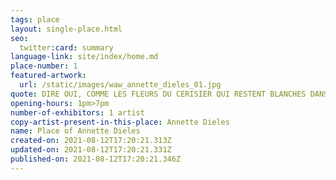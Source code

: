 ```yaml
---
tags: place
layout: single-place.html
seo:
  twitter:card: summary
language-link: site/index/home.md
place-number: 1
featured-artwork:
  url: /static/images/waw_annette_dieles_01.jpg
quote: DIRE OUI, COMME LES FLEURS DU CERISIER QUI RESTENT BLANCHES DANS LA NUIT
opening-hours: 1pm>7pm
number-of-exhibitors: 1 artist
copy-artist-present-in-this-place: Annette Dieles
name: Place of Annette Dieles
created-on: 2021-08-12T17:20:21.313Z
updated-on: 2021-08-12T17:20:21.331Z
published-on: 2021-08-12T17:20:21.346Z
---
```

